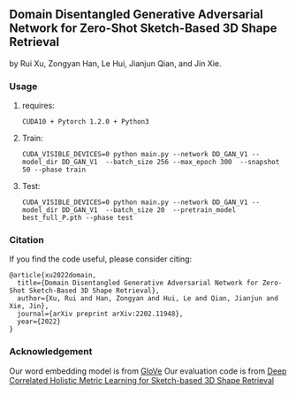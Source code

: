 ## Domain Disentangled Generative Adversarial Network for Zero-Shot Sketch-Based 3D Shape Retrieval

by  Rui Xu, Zongyan Han, Le Hui, Jianjun Qian, and Jin Xie.

### Usage

1. requires:

   ```
   CUDA10 + Pytorch 1.2.0 + Python3
   ```

2. Train:

   ```
   CUDA_VISIBLE_DEVICES=0 python main.py --network DD_GAN_V1 --model_dir DD_GAN_V1  --batch_size 256 --max_epoch 300  --snapshot 50 --phase train
   ```

3. Test:

   ```
   CUDA_VISIBLE_DEVICES=0 python main.py --network DD_GAN_V1 --model_dir DD_GAN_V1  --batch_size 20  --pretrain_model best_full_P.pth --phase test
   ```



### Citation

If you find the code useful, please consider citing:

```
@article{xu2022domain,
  title={Domain Disentangled Generative Adversarial Network for Zero-Shot Sketch-Based 3D Shape Retrieval},
  author={Xu, Rui and Han, Zongyan and Hui, Le and Qian, Jianjun and Xie, Jin},
  journal={arXiv preprint arXiv:2202.11948},
  year={2022}
}
```

### Acknowledgement

Our word embedding model is from [GloVe](https://github.com/stanfordnlp/GloVe)
Our evaluation code is from [Deep Correlated Holistic Metric Learning for Sketch-based 3D Shape Retrieval](https://github.com/csjinxie/Sketch-based-3D-shape-retrieval)
